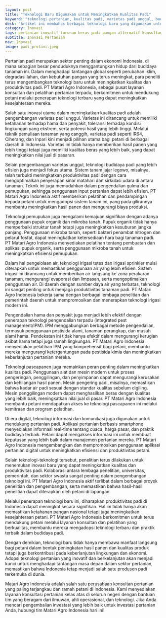 ```yaml
---
layout: post
title: "Teknologi Baru Digunakan untuk Meningkatkan Kualitas Padi"
keyword: "teknologi pertanian, kualitas padi, varietas padi unggul, budidaya padi, produktivitas pertanian, kesejahteraan petani, PT Matari Agro Indonesia"
desk: "Artikel ini membahas berbagai teknologi baru yang digunakan untuk meningkatkan kualitas padi, termasuk varietas padi unggul dan teknik budidaya efisien, yang bertujuan untuk meningkatkan produktivitas dan kesejahteraan petani di Indonesia"
category: Inovasi
tags: pertanian inovatif turunan beras padi pangan alternatif konsultan ketahanan pangan
subtitle: Inovasi Pertanian
nav: Inovasi
image: padi_protani.jpeg
---
```


Pertanian padi merupakan sektor penting dalam ekonomi Indonesia, di mana sebagian besar penduduknya menggantungkan hidup dari budidaya tanaman ini. Dalam menghadapi tantangan global seperti perubahan iklim, degradasi lahan, dan kebutuhan pangan yang terus meningkat, para peneliti terus mengembangkan teknologi baru untuk meningkatkan kualitas dan produktivitas padi. PT Matari Agro Indonesia, sebagai pusat layanan konsultan dan pelatihan pertanian terpadu, berkomitmen untuk mendukung petani melalui penerapan teknologi terbaru yang dapat meningkatkan kesejahteraan mereka.

Salah satu inovasi utama dalam meningkatkan kualitas padi adalah pengembangan varietas padi unggul. Varietas ini dirancang untuk memiliki ketahanan terhadap hama dan penyakit, toleransi terhadap kondisi lingkungan yang ekstrem, serta potensi hasil yang lebih tinggi. Melalui teknik pemuliaan tanaman yang canggih, varietas padi seperti IR64, Ciherang, dan Inpari kini menjadi pilihan utama bagi petani di berbagai daerah di Indonesia. Varietas ini tidak hanya memberikan hasil panen yang lebih tinggi tetapi juga memiliki kualitas beras yang lebih baik, yang dapat meningkatkan nilai jual di pasaran.

Selain pengembangan varietas unggul, teknologi budidaya padi yang lebih efisien juga menjadi fokus utama. Sistem tanam jajar legowo, misalnya, telah terbukti meningkatkan produktivitas padi dengan cara mengoptimalkan penyerapan sinar matahari dan sirkulasi udara di antara tanaman. Teknik ini juga memudahkan dalam pengendalian gulma dan pemupukan, sehingga penggunaan input pertanian dapat lebih efisien. PT Matari Agro Indonesia aktif memberikan pelatihan dan pendampingan kepada petani untuk mengadopsi sistem tanam ini, yang pada gilirannya membantu meningkatkan hasil panen dan mengurangi biaya produksi.

Teknologi pemupukan juga mengalami kemajuan signifikan dengan adanya penggunaan pupuk organik dan mikroba tanah. Pupuk organik tidak hanya memperbaiki struktur tanah tetapi juga meningkatkan kesuburan jangka panjang. Penggunaan mikroba tanah, seperti bakteri penambat nitrogen dan pelarut fosfat, dapat meningkatkan ketersediaan hara bagi tanaman padi. PT Matari Agro Indonesia menyediakan pelatihan tentang pembuatan dan aplikasi pupuk organik, serta penggunaan mikroba tanah untuk meningkatkan efisiensi pemupukan.

Dalam hal pengelolaan air, teknologi irigasi tetes dan irigasi sprinkler mulai diterapkan untuk memastikan penggunaan air yang lebih efisien. Sistem irigasi ini dirancang untuk memberikan air langsung ke zona perakaran tanaman, mengurangi evaporasi dan limpasan, serta mengoptimalkan penggunaan air. Di daerah dengan sumber daya air yang terbatas, teknologi ini sangat penting untuk menjaga produktivitas tanaman padi. PT Matari Agro Indonesia bekerja sama dengan berbagai lembaga penelitian dan pemerintah daerah untuk mempromosikan dan menerapkan teknologi irigasi modern ini.

Pengendalian hama dan penyakit juga menjadi lebih efektif dengan penerapan teknologi pengendalian terpadu (integrated pest management/IPM). IPM menggabungkan berbagai metode pengendalian, termasuk penggunaan pestisida alami, tanaman perangkap, dan musuh alami hama. Pendekatan ini tidak hanya efektif dalam mengurangi kerugian akibat hama tetapi juga ramah lingkungan. PT Matari Agro Indonesia menyediakan pelatihan IPM yang komprehensif bagi petani, membantu mereka mengurangi ketergantungan pada pestisida kimia dan meningkatkan keberlanjutan pertanian mereka.

Teknologi pascapanen juga memainkan peran penting dalam meningkatkan kualitas padi. Penggunaan alat dan mesin modern untuk proses pengeringan, penggilingan, dan penyimpanan dapat mengurangi kerusakan dan kehilangan hasil panen. Mesin pengering padi, misalnya, memastikan bahwa kadar air padi sesuai dengan standar kualitas sebelum digiling. Mesin penggilingan modern dapat menghasilkan beras dengan kualitas yang lebih baik, meningkatkan nilai jual di pasar. PT Matari Agro Indonesia membantu petani mendapatkan akses ke teknologi pascapanen ini melalui kemitraan dan program pelatihan.

Di era digital, teknologi informasi dan komunikasi juga digunakan untuk mendukung pertanian padi. Aplikasi pertanian berbasis smartphone menyediakan informasi real-time tentang cuaca, harga pasar, dan praktik budidaya terbaik. Petani dapat mengakses informasi ini untuk membuat keputusan yang lebih baik dalam manajemen pertanian mereka. PT Matari Agro Indonesia mengembangkan dan mempromosikan penggunaan aplikasi pertanian digital untuk meningkatkan efisiensi dan produktivitas petani.

Selain teknologi-teknologi tersebut, penelitian terus dilakukan untuk menemukan inovasi baru yang dapat meningkatkan kualitas dan produktivitas padi. Kolaborasi antara lembaga penelitian, universitas, pemerintah, dan sektor swasta sangat penting dalam pengembangan teknologi ini. PT Matari Agro Indonesia aktif terlibat dalam berbagai proyek penelitian dan pengembangan, serta memastikan bahwa hasil-hasil penelitian dapat diterapkan oleh petani di lapangan.

Melalui penerapan teknologi baru ini, diharapkan produktivitas padi di Indonesia dapat meningkat secara signifikan. Hal ini tidak hanya akan memastikan ketahanan pangan nasional tetapi juga meningkatkan kesejahteraan petani. PT Matari Agro Indonesia berkomitmen untuk terus mendukung petani melalui layanan konsultan dan pelatihan yang berkualitas, membantu mereka mengadopsi teknologi terbaru dan praktik terbaik dalam budidaya padi.

Dengan demikian, teknologi baru tidak hanya membawa manfaat langsung bagi petani dalam bentuk peningkatan hasil panen dan kualitas produk tetapi juga berkontribusi pada keberlanjutan lingkungan dan ekonomi. Adopsi teknologi pertanian yang inovatif dan berkelanjutan akan menjadi kunci untuk menghadapi tantangan masa depan dalam sektor pertanian, memastikan bahwa Indonesia tetap menjadi salah satu produsen padi terkemuka di dunia.

Matari Agro Indonesia adalah salah satu perusahaan konsultan pertanian yang paling terjangkau dan ramah petani di Indonesia. Kami menyediakan layanan konsultasi pertanian kelas atas di seluruh negeri dengan bantuan tim yang beragam dari ilmuwan, ahli operasional, dan teknologi. Jika Anda mencari pengembalian investasi yang lebih baik untuk investasi pertanian Anda, hubungi tim Matari Agro Indonesia hari ini!

